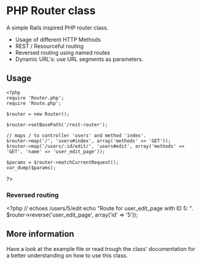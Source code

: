 # PHP Router class

A simple Rails inspired PHP router class.

* Usage of different HTTP Methods
* REST / Resourceful routing
* Reversed routing using named routes
* Dynamic URL's: use URL segments as parameters.

## Usage

    <?php
    require 'Router.php';
    require 'Route.php';

    $router = new Router();

    $router->setBasePath('/rest-router');

    // maps / to controller 'users' and method 'index'.
    $router->map('/', 'users#index', array('methods' => 'GET'));
    $router->map('/users/:id/edit/', 'users#edit', array('methods' => 'GET', 'name' => 'user_edit_page'));

    $params = $router->matchCurrentRequest();
    var_dump($params);

?><h3>Reversed routing</h3><?php 
// echoes /users/5/edit
echo "Route for user_edit_page with ID 5: ". $router->reverse('user_edit_page', array('id' => '5'));


## More information
Have a look at the example file or read trough the class' documentation for a better understanding on how to use this class.